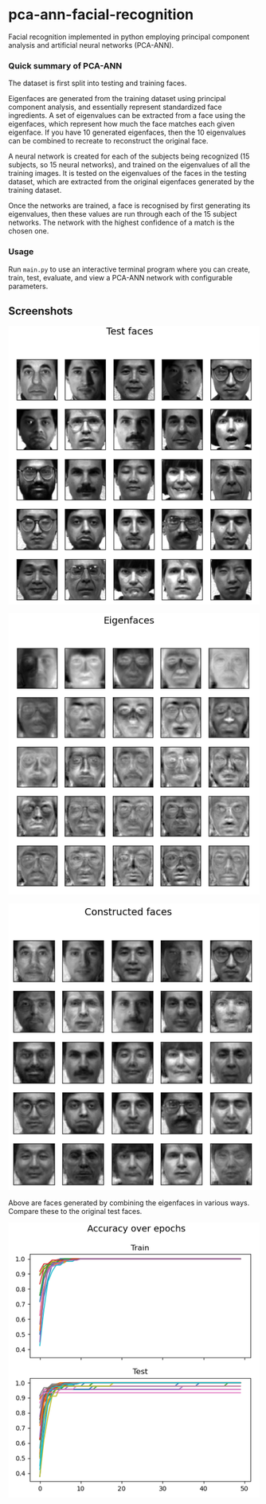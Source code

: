 # pca-ann-facial-recognition
Facial recognition implemented in python employing principal component analysis and artificial neural networks (PCA-ANN).

### Quick summary of PCA-ANN
The dataset is first split into testing and training faces.

Eigenfaces are generated from the training dataset using principal component analysis, and essentially represent standardized face ingredients. A set of eigenvalues can be extracted from a face using the eigenfaces, which represent how much the face matches each given eigenface. If you have 10 generated eigenfaces, then the 10 eigenvalues can be combined to recreate to reconstruct the original face.

A neural network is created for each of the subjects being recognized (15 subjects, so 15 neural networks), and trained on the eigenvalues of all the training images. It is tested on the eigenvalues of the faces in the testing dataset, which are extracted from the original eigenfaces generated by the training dataset.

Once the networks are trained, a face is recognised by first generating its eigenvalues, then these values are run through each of the 15 subject networks. The network with the highest confidence of a match is the chosen one.

### Usage
Run `main.py` to use an interactive terminal program where you can create, train, test, evaluate, and view a PCA-ANN network with configurable parameters.


## Screenshots

![test_faces](./screenshots/test_faces.png)

![eigenfaces](./screenshots/eigenfaces.png)

![reconstructed_faces](./screenshots/reconstructed_faces.png)

Above are faces generated by combining the eigenfaces in various ways. Compare these to the original test faces.

![accuracy_trend](./screenshots/accuracy_trend.png)
